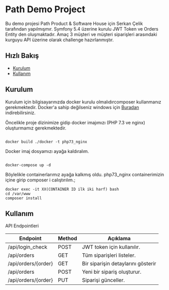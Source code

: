 # Path Demo Project

Bu demo projesi Path Product & Software House için Serkan Çelik tarafından yapılmışmır. Symfony 5.4 üzerine kurulu JWT Token ve Orders Entity den oluşmaktadır. Amaç 3 müşteri ve müşteri siparişleri arasındaki kurguyu API üzerine olarak challenge hazırlanmıştır.

## Hızlı Bakış

* [Kurulum](#kurulum)
* [Kullanım](#kullanım)

## Kurulum

Kurulum için  bilgisayarınızda docker kurulu olmalıdırcomposer kullanmanız gerekmektedir. Docker'a sahip değilseniz windows için [Buradan](https://www.docker.com/) indirebilirsiniz.

Öncelikle  proje dizinimize gidip docker imajımızı (PHP 7.3 ve nginx) oluşturmamız gerekmektedir.

```shell script

docker build ./docker -t php73_nginx

```

Docker imaj dosyamızı ayağa kaldıralım.

```shell script

docker-compose up -d

```

Böylelikle containerlarımız ayağa kalkmış oldu. php73_nginx containerimizin içine girip composer i calıştırılım.;

```shell script
docker exec -it XX(CONTAINER ID ilk iki harf) bash
cd /var/www
composer install

```

## Kullanım

API Endpointleri


| Endpoint         | Method | Açıklama                                  |
| ------------------ | -------- | --------------------------------------------- |
| /api/login_check | POST   | JWT token için kullanılır.             |
| /api/orders      | GET    | Tüm siparişleri listeler. |
| /api/orders/{order} | GET   | Bir siparişin detaylarını gösterir  |
| /api/orders       | POST  | Yeni bir sipariş oluşturur.   |   
| /api/orders/{order} | PUT | Siparişi günceller. |
